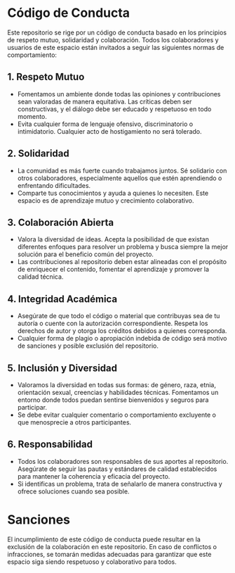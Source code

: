 # Código de Conducta
Este repositorio se rige por un código de conducta basado en los principios de respeto mutuo, solidaridad y colaboración. 
Todos los colaboradores y usuarios de este espacio están invitados a seguir las siguientes normas de comportamiento:

## 1. Respeto Mutuo
  - Fomentamos un ambiente donde todas las opiniones y contribuciones sean valoradas de manera equitativa. Las críticas deben ser constructivas, y el diálogo debe ser educado y respetuoso en todo momento.
  - Evita cualquier forma de lenguaje ofensivo, discriminatorio o intimidatorio. Cualquier acto de hostigamiento no será tolerado.
## 2. Solidaridad
  - La comunidad es más fuerte cuando trabajamos juntos. Sé solidario con otros colaboradores, especialmente aquellos que estén aprendiendo o enfrentando dificultades.
  - Comparte tus conocimientos y ayuda a quienes lo necesiten. Este espacio es de aprendizaje mutuo y crecimiento colaborativo.
## 3. Colaboración Abierta
  - Valora la diversidad de ideas. Acepta la posibilidad de que existan diferentes enfoques para resolver un problema y busca siempre la mejor solución para el beneficio común del proyecto.
  - Las contribuciones al repositorio deben estar alineadas con el propósito de enriquecer el contenido, fomentar el aprendizaje y promover la calidad técnica.
## 4. Integridad Académica
  - Asegúrate de que todo el código o material que contribuyas sea de tu autoría o cuente con la autorización correspondiente. Respeta los derechos de autor y otorga los créditos debidos a quienes corresponda.
  - Cualquier forma de plagio o apropiación indebida de código será motivo de sanciones y posible exclusión del repositorio.
## 5. Inclusión y Diversidad
  - Valoramos la diversidad en todas sus formas: de género, raza, etnia, orientación sexual, creencias y habilidades técnicas. Fomentamos un entorno donde todos puedan sentirse bienvenidos y seguros para participar.
  - Se debe evitar cualquier comentario o comportamiento excluyente o que menosprecie a otros participantes.
## 6. Responsabilidad
  - Todos los colaboradores son responsables de sus aportes al repositorio. Asegúrate de seguir las pautas y estándares de calidad establecidos para mantener la coherencia y eficacia del proyecto.
  - Si identificas un problema, trata de señalarlo de manera constructiva y ofrece soluciones cuando sea posible.
# Sanciones
   El incumplimiento de este código de conducta puede resultar en la exclusión de la colaboración en este repositorio. En caso de conflictos o infracciones, se tomarán medidas adecuadas para garantizar que este espacio siga siendo respetuoso y colaborativo para todos.
